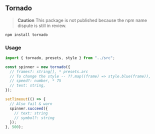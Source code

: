 ## Tornado
> **Caution**
> This package is not published because the npm name dispute is still in review.

```bash
npm install tornado
```

### Usage
```typescript
import { tornado, presets, style } from "../src";

const spinner = new tornado({
  // frames?: string[], * presets.arc
  // To change the style -- ??.map((frame) => style.blue(frame)),
  // speed?: number, * 75
  // text: string,
});

setTimeout(() => {
  // Also fail & warn
  spinner.succeed({
    // text: string
    // symbol?: string
  });
}, 500);
```
